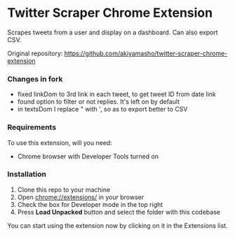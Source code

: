 # Twitter Scraper Chrome Extension

Scrapes tweets from a user and display on a dashboard.
Can also export CSV.  
  
Original repository: https://github.com/akiyamasho/twitter-scraper-chrome-extension  

### Changes in fork
- fixed linkDom to 3rd link in each tweet, to get tweet ID from date link
- found option to filter or not replies. It's left on by default
- in textsDom I replace " with ', so as to export better to CSV

### Requirements

To use this extension, will you need:

-   Chrome browser with Developer Tools turned on

### Installation

1. Clone this repo to your machine
2. Open [chrome://extensions/](chrome://extensions/) in your browser
3. Check the box for Developer mode in the top right
4. Press **Load Unpacked** button and select the folder with this codebase

You can start using the extension now by clicking on it in the Extensions list.
